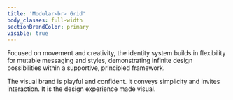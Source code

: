 ```yaml
---
title: 'Modular<br> Grid'
body_classes: full-width
sectionBrandColor: primary
visible: true
---
```


Focused on movement and creativity, the identity system builds in flexibility for mutable messaging and styles, demonstrating infinite design possibilities within a supportive, principled framework. 

The visual brand is playful and confident. It conveys simplicity and invites interaction. It is the design experience made visual. 